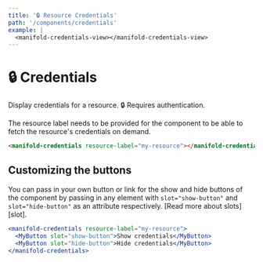 ```yaml
---
title: '🔒 Resource Credentials'
path: '/components/credentials'
example: |
  <manifold-credentials-view></manifold-credentials-view>
---
```


# 🔒 Credentials

Display credentials for a resource. 🔒 Requires authentication.

The resource label needs to be provided for the component to be able to fetch the resource's
credentials on demand.

```html
<manifold-credentials resource-label="my-resource"></manifold-credentials>
```

## Customizing the buttons

You can pass in your own button or link for the show and hide buttons of the component by passing in
any element with `slot="show-button"` and `slot="hide-button"` as an attribute respectively. [Read
more about slots][slot].

```jsx
<manifold-credentials resource-label="my-resource">
  <MyButton slot="show-button">Show credentials</MyButton>
  <MyButton slot="hide-button">Hide credentials</MyButton>
</manifold-credentials>
```
